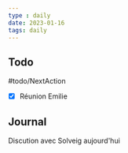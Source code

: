 ```yaml
---
type : daily
date: 2023-01-16
tags: daily
---
```

## Todo

#todo/NextAction 
- [x] Réunion Emilie



## Journal 

Discution avec Solveig aujourd'hui 
